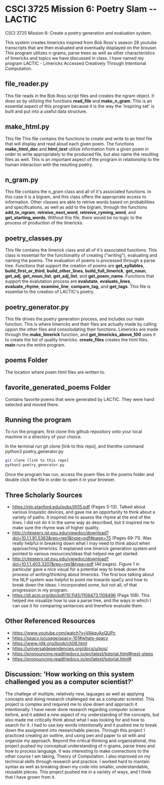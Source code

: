 # CSCI 3725 Mission 6: Poetry Slam -- LACTIC
CSCI 3725 Mission 6: Create a poetry generation and evaluation system.

This system creates limericks inspired from Bob Ross's season 28 youtube transcripts that are then evaluated and eventually displayed on the brouser. This program utilizes n-grams, parse trees as well as other characteristics of limericks and topics we have discussed in class. I have named my program LACTIC - Limericks Accessed Creatively Through Intentional Computation.

## file_reader.py
This file reads in the Bob Ross script files and creates the ngram object. It does so by utilizing the functions **read_file** and **make_n_gram**. This is an essential aspect of this program because it is the way the 'inspiring set' is built and put into a useful data structure.

## make_html.py
This file This file contains the functions to create and write to an html file that will display and read aloud each given poem. The functions **make_html_doc** and **html_text** utilize information from a given poem in order to write appropriately to the produced file, but also name the resulting files as well. This is an important aspect of the program in relationship to the human interaction with the resulting poetry.

## n_gram.py
This file contains the n_gram class and all of it's associated functions. In this case it is a bigram, and this class offers the appropriate access to information. Other classes are able to retrive words based on probabilities and specifications, as well as add to the bigram, through the functions **add_to_ngram**, **retreive_next_word**, **retreive_ryming_word**, and **get_starting_words**. Without this file, there would be no logic to the process of production of the limericks.

## poetry_classes.py
This file contains the limerick class and all of it's associated functions. This class is essentail for the functionality of creating ("writing"), evaluating and naming the poems. The evaluation of poems is processed through a parse tree. Functions that support the creation of poems are **get_syllables**, **build_first_or_third**, **build_other_lines**, **build_full_limerick**, **get_noun**, **get_adj**, **get_noun_list**, **get_adj_list**, and **get_poem_name**. Functions that support the evalutation process are **evalutate**, **evaluate_lines**, **evaluate_rhyme**, **examine_line**, **compare_tag**, and **get_tags**. This file is essential to the creation of LACTIC's poetry.

## poetry_generator.py
This file drives the poetry generation process, and includes our main function. This is where limericks and their files are actually made by calling uppon the other files and consolodating their functions. Limericks are made through the **make_limerick** function, and **get_limericks_above_100** uses it to create the list of quality limericks. **create_files** creates the html files. **main** runs the entire program.


## poems Folder
The location where poem html files are written to.

## favorite_generated_poems Folder
Contains favorite poems that were generated by LACTIC. They were hand selected and moved there. 

## Running the program
To run the program, first clone this github repository onto your local machine in a directory of your choice.

In the terminal run git clone [link to this repo], and thenthe command python3 poetry_generator.py

```bash
git clone [link to this repo]
python3 poetry_generator.py
```

Once the program has run, access the poem files in the poems folder and double click the file in order to open it in your browser. 

## Three Scholarly Sources
- https://nlp.stanford.edu/pubs/lilt15.pdf (Pages 5-13). Talked about various linquistic devices, and gave me an opportunity to think about a variety of paths. It inspired me to assess the rhyme at the end of the lines. I did not do it in the same way as described, but it inspired me to make sure the rhyme was of higher quality.
- http://citeseerx.ist.psu.edu/viewdoc/download?doi=10.1.1.91.5363&rep=rep1&type=pdf#page=75 (Pages 69-71). Was really helpful in breaking down what I may need to think about when approaching limericks. It explained one limerick generation system and pointed to various resources/ideas that helped me get started.
- http://citeseerx.ist.psu.edu/viewdoc/download?doi=10.1.1.403.3207&rep=rep1&type=pdf (All pages). Figure 1 in particular gave a nice visual for a potential way to break down the process of writing/thinking about limericks. The first box talking about the NLP system was helpful to point me towards spaCy and how to break down the ideas. I incorporated some, but not all, of that progression in my program.
- https://dl.acm.org/doi/pdf/10.1145/1108473.1108496 (Page 108). This helped me visualize how to use a parse tree, and the ways in which I can use it for comparing sentances and therefore evaluate them.

## Other Referenced Resources
- https://www.youtube.com/watch?v=VAkquAxQUPc
- https://spacy.io/usage/spacy-101#whats-spacy
- https://www.nltk.org/book/ch08.html
- https://universaldependencies.org/docs/u/pos/
- https://pronouncing.readthedocs.io/en/latest/tutorial.html#next-steps
- https://pronouncing.readthedocs.io/en/latest/tutorial.html#

## Discussion: 'How working on this system challenged you as a computer scientist?'
The challege of multiple, relatively new, laguages as well as applying concepts and doing research challenged me as a computer scientist. This project is complex and required me to slow down and approach it intentionally. I have never done research regarding computer science before, and it added a new aspect of my understanding of the concepts, but also made me critically think about what I was looking for and how to search for it. I had to use key words intentionally and it pushed me to break down the assignment into researchable pieces. Through this project I practiced creating an outline, and using pen and paper to sit with and organize my approach. Beyond the critical thinking and organizational, this project pushed my conceptual understanding of n-grams, parse trees and how to process language. It was interesting to make connections to the other course I am taking, Theory of Computation. I also improved on my technical skills through research and practice. I worked hard to mantain syntax as well as breaking down my code into smaller, understandable, reusable pieces. This project pushed me in a variety of ways, and I think that I have grown from it. 